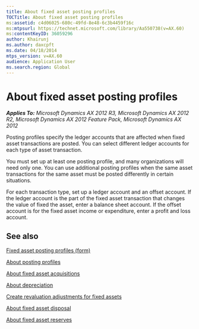 ```yaml
---
title: About fixed asset posting profiles
TOCTitle: About fixed asset posting profiles
ms:assetid: c4d06025-680c-49fd-8e48-6c3b4459f16c
ms:mtpsurl: https://technet.microsoft.com/library/Aa550738(v=AX.60)
ms:contentKeyID: 36059296
author: Khairunj
ms.author: daxcpft
ms.date: 04/18/2014
mtps_version: v=AX.60
audience: Application User
ms.search.region: Global
---
```


# About fixed asset posting profiles 


_**Applies To:** Microsoft Dynamics AX 2012 R3, Microsoft Dynamics AX 2012 R2, Microsoft Dynamics AX 2012 Feature Pack, Microsoft Dynamics AX 2012_

Posting profiles specify the ledger accounts that are affected when fixed asset transactions are posted. You can select different ledger accounts for each type of asset transaction.

You must set up at least one posting profile, and many organizations will need only one. You can use additional posting profiles when the same asset transactions for the same asset must be posted differently in certain situations.

For each transaction type, set up a ledger account and an offset account. If the ledger account is the part of the fixed asset transaction that changes the value of fixed the asset, enter a balance sheet account. If the offset account is for the fixed asset income or expenditure, enter a profit and loss account.

## See also

[Fixed asset posting profiles (form)](https://technet.microsoft.com/library/aa571467\(v=ax.60\))

[About posting profiles](about-posting-profiles.md)

[About fixed asset acquisitions](about-fixed-asset-acquisitions.md)

[About depreciation](about-depreciation.md)

[Create revaluation adjustments for fixed assets](create-revaluation-adjustments-for-fixed-assets.md)

[About fixed asset disposal](about-fixed-asset-disposal.md)

[About fixed asset reserves](about-fixed-asset-reserves.md)

  


